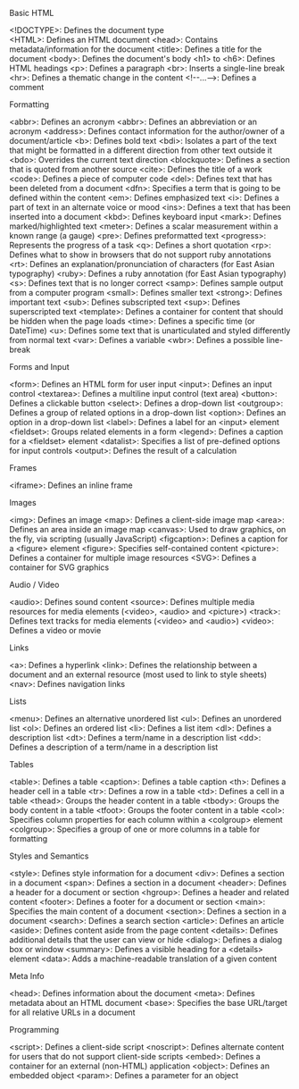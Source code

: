 
Basic HTML

&lt;!DOCTYPE&gt;:	  Defines the document type<br/>
&lt;HTML&gt;:	    	Defines an HTML document
&lt;head&gt;:	    	Contains metadata/information for the document
&lt;title&gt;:	  	Defines a title for the document
&lt;body&gt;:		    Defines the document's body
&lt;h1&gt; to &lt;h6&gt;:	Defines HTML headings
&lt;p&gt;:		      Defines a paragraph
&lt;br&gt;:	      	Inserts a single-line break
&lt;hr&gt;:	      	Defines a thematic change in the content
&lt;!--...--&gt;:  	Defines a comment


Formatting

&lt;abbr&gt;:      	Defines an acronym
&lt;abbr&gt;:    		Defines an abbreviation or an acronym
&lt;address&gt;:  	Defines contact information for the author/owner of a document/article
&lt;b&gt;:      		Defines bold text
&lt;bdi&gt;:    		Isolates a part of the text that might be formatted in a different direction from other text outside it
&lt;bdo&gt;:    		Overrides the current text direction
&lt;blockquote&gt;:	Defines a section that is quoted from another source
&lt;cite&gt;:    		Defines the title of a work
&lt;code&gt;:    		Defines a piece of computer code
&lt;del&gt;:    		Defines text that has been deleted from a document
&lt;dfn&gt;:    		Specifies a term that is going to be defined within the content
&lt;em&gt;:      		Defines emphasized text 
&lt;i&gt;:      		Defines a part of text in an alternate voice or mood
&lt;ins&gt;:    		Defines a text that has been inserted into a document
&lt;kbd&gt;:    		Defines keyboard input
&lt;mark&gt;:    		Defines marked/highlighted text
&lt;meter&gt;:  		Defines a scalar measurement within a known range (a gauge)
&lt;pre&gt;:     		Defines preformatted text
&lt;progress&gt;:  	Represents the progress of a task
&lt;q&gt;:      		Defines a short quotation
&lt;rp&gt;:      		Defines what to show in browsers that do not support ruby annotations
&lt;rt&gt;:      		Defines an explanation/pronunciation of characters (for East Asian typography)
&lt;ruby&gt;:    		Defines a ruby annotation (for East Asian typography)
&lt;s&gt;:      		Defines text that is no longer correct
&lt;samp&gt;:    		Defines sample output from a computer program
&lt;small&gt;:   		Defines smaller text
&lt;strong&gt;:    	Defines important text
&lt;sub&gt;:    		Defines subscripted text
&lt;sup&gt;:    		Defines superscripted text
&lt;template&gt;:  	Defines a container for content that should be hidden when the page loads
&lt;time&gt;:    		Defines a specific time (or DateTime)
&lt;u&gt;:      		Defines some text that is unarticulated and styled differently from normal text
&lt;var&gt;:    		Defines a variable
&lt;wbr&gt;:     		Defines a possible line-break


Forms and Input

&lt;form&gt;:    		Defines an HTML form for user input
&lt;input&gt;:   		Defines an input control
&lt;textarea&gt;:  	Defines a multiline input control (text area)
&lt;button&gt;:    	Defines a clickable button
&lt;select&gt;:    	Defines a drop-down list
&lt;outgroup&gt;:  	Defines a group of related options in a drop-down list
&lt;option&gt;:    	Defines an option in a drop-down list
&lt;label&gt;:   		Defines a label for an &lt;input&gt; element
&lt;fieldset&gt;:  	Groups related elements in a form
&lt;legend&gt;:    	Defines a caption for a &lt;fieldset&gt; element
&lt;datalist&gt;:  	Specifies a list of pre-defined options for input controls
&lt;output&gt;:    	Defines the result of a calculation


Frames

&lt;iframe&gt;:    	Defines an inline frame


Images

&lt;img&gt;:    		Defines an image
&lt;map&gt;:    		Defines a client-side image map
&lt;area&gt;:    		Defines an area inside an image map
&lt;canvas&gt;:    	Used to draw graphics, on the fly, via scripting (usually JavaScript)
&lt;figcaption&gt;:	Defines a caption for a &lt;figure&gt; element
&lt;figure&gt;:    	Specifies self-contained content
&lt;picture&gt;:   	Defines a container for multiple image resources
&lt;SVG&gt;:    		Defines a container for SVG graphics

Audio / Video

&lt;audio&gt;:   		Defines sound content
&lt;source&gt;:    	Defines multiple media resources for media elements (&lt;video&gt;, &lt;audio&gt; and &lt;picture&gt;)
&lt;track&gt;:  		Defines text tracks for media elements (&lt;video&gt; and &lt;audio&gt;)
&lt;video&gt;:  		Defines a video or movie


Links

&lt;a&gt;:      		Defines a hyperlink
&lt;link&gt;:    		Defines the relationship between a document and an external resource (most used to link to style sheets)
&lt;nav&gt;:    		Defines navigation links

Lists

&lt;menu&gt;:      	Defines an alternative unordered list
&lt;ul&gt;:      		Defines an unordered list
&lt;ol&gt;:      		Defines an ordered list
&lt;li&gt;:      		Defines a list item
&lt;dl&gt;:      		Defines a description list
&lt;dt&gt;:      		Defines a term/name in a description list
&lt;dd&gt;:      		Defines a description of a term/name in a description list

Tables

&lt;table&gt;:   		Defines a table
&lt;caption&gt;:  	Defines a table caption
&lt;th&gt;:		      Defines a header cell in a table
&lt;tr&gt;:    		  Defines a row in a table
&lt;td&gt;:	      	Defines a cell in a table
&lt;thead&gt;:  		Groups the header content in a table
&lt;tbody&gt;:  		Groups the body content in a table
&lt;tfoot&gt;:    	Groups the footer content in a table
&lt;col&gt;:    		Specifies column properties for each column within a &lt;colgroup&gt; element
&lt;colgroup&gt;:  	Specifies a group of one or more columns in a table for formatting


Styles and Semantics

&lt;style&gt;:  		Defines style information for a document
&lt;div&gt;:    		Defines a section in a document
&lt;span&gt;:    		Defines a section in a document
&lt;header&gt;:    	Defines a header for a document or section
&lt;hgroup&gt;:    	Defines a header and related content
&lt;footer&gt;:    	Defines a footer for a document or section
&lt;main&gt;:    		Specifies the main content of a document
&lt;section&gt;:  	Defines a section in a document
&lt;search&gt;:    	Defines a search section
&lt;article&gt;:   	Defines an article
&lt;aside&gt;:  		Defines content aside from the page content
&lt;details&gt;:  	Defines additional details that the user can view or hide
&lt;dialog&gt;:    	Defines a dialog box or window
&lt;summary&gt;:  	Defines a visible heading for a &lt;details&gt; element
&lt;data&gt;:    		Adds a machine-readable translation of a given content


Meta Info

&lt;head&gt;:    		Defines information about the document
&lt;meta&gt;:    		Defines metadata about an HTML document
&lt;base&gt;:    		Specifies the base URL/target for all relative URLs in a document

Programming

&lt;script&gt;:    	Defines a client-side script
&lt;noscript&gt;:  	Defines alternate content for users that do not support client-side scripts
&lt;embed&gt;:  		Defines a container for an external (non-HTML) application
&lt;object&gt;:    	Defines an embedded object
&lt;param&gt;:  		Defines a parameter for an object
